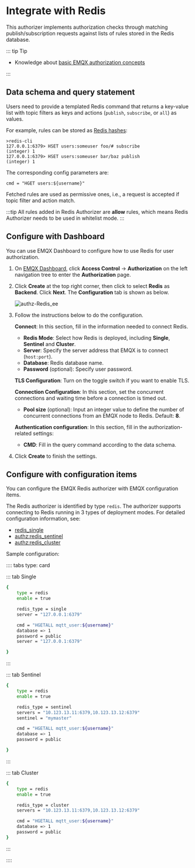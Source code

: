 # Integrate with Redis

This authorizer implements authorization checks through matching publish/subscription requests against lists of rules stored in the Redis database.

::: tip Tip

- Knowledge about [basic EMQX authorization concepts](./authz.md)

:::

## Data schema and query statement

Users need to provide a templated Redis command that returns a key-value list with topic filters as keys and actions (`publish`, `subscribe`, or `all`) as values.

For example, rules can be stored as [Redis hashes](https://redis.io/docs/manual/data-types/#hashes):

```
>redis-cli
127.0.0.1:6379> HSET users:someuser foo/# subscribe
(integer) 1
127.0.0.1:6379> HSET users:someuser bar/baz publish
(integer) 1
```

The corresponding config parameters are:
```
cmd = "HGET users:${username}"
```

Fetched rules are used as permissive ones, i.e., a request is accepted if topic filter and action match.

:::tip
All rules added in Redis Authorizer are **allow** rules, which means Redis Authorizer needs to be used in whitelist mode.
:::

## Configure with Dashboard

You can use EMQX Dashboard to configure how to use Redis for user authorization.

1. On [EMQX Dashboard](http://127.0.0.1:18083/#/authentication), click **Access Control** -> **Authorization** on the left navigation tree to enter the **Authorization** page. 

2. Click **Create** at the top right corner, then click to select **Redis** as **Backend**. Click **Next**. The **Configuration** tab is shown as below.

   ![authz-Redis_ee](/Users/emqx/Documents/GitHub/emqx-docs/en_US/access-control/authz/assets/authz-Redis_ee.png)

3. Follow the instructions below to do the configuration.

   **Connect**: In this section, fill in the information needed to connect Redis.

   - **Redis Mode**: Select how Redis is deployed, including **Single**, **Sentinel** and **Cluster**.
   - **Server**: Specify the server address that EMQX is to connect (`host:port`).
   - **Database**: Redis database name.
   - **Password** (optional): Specify user password. 

   **TLS Configuration**: Turn on the toggle switch if you want to enable TLS. 

   **Connection Configuration**: In this section, set the concurrent connections and waiting time before a connection is timed out.

   - **Pool size** (optional): Input an integer value to define the number of concurrent connections from an EMQX node to Redis. Default: **8**. 

   **Authentication configuration**: In this section, fill in the authorization-related settings:

   - **CMD**: Fill in the query command according to the data schema.

4. Click **Create** to finish the settings.

## Configure with configuration items

You can configure the EMQX Redis authorizer with EMQX configuration items.

The Redis authorizer is identified by type `redis`. The authorizer supports connecting to Redis running in 3 types of deployment modes. For detailed configuration information, see:

-  [redis_single](../../configuration/configuration-manual.md#authz:redis_single)
- [authz:redis_sentinel](../../configuration/configuration-manual.md#authz:redis_sentinel)
- [authz:redis_cluster](../../configuration/configuration-manual.md#authz:redis_cluster)

Sample configuration:

:::: tabs type: card

::: tab Single

```bash
{
    type = redis
    enable = true

    redis_type = single
    server = "127.0.0.1:6379"

    cmd = "HGETALL mqtt_user:${username}"
    database => 1
    password = public
    server = "127.0.0.1:6379"

}
```

:::

::: tab Sentinel

```bash
{
    type = redis
    enable = true

    redis_type = sentinel
    servers = "10.123.13.11:6379,10.123.13.12:6379"
    sentinel = "mymaster"

    cmd = "HGETALL mqtt_user:${username}"
    database => 1
    password = public

}
```

:::

::: tab Cluster

```bash
{
    type = redis
    enable = true

    redis_type = cluster
    servers = "10.123.13.11:6379,10.123.13.12:6379"

    cmd = "HGETALL mqtt_user:${username}"
    database => 1
    password = public
}
```

:::

::::
